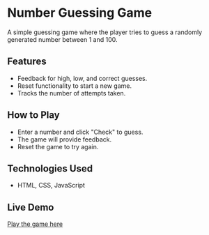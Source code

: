 # Number Guessing Game

A simple guessing game where the player tries to guess a randomly generated number between 1 and 100.

## Features
- Feedback for high, low, and correct guesses.
- Reset functionality to start a new game.
- Tracks the number of attempts taken.

## How to Play
- Enter a number and click "Check" to guess.
- The game will provide feedback.
- Reset the game to try again.

## Technologies Used
- HTML, CSS, JavaScript

## Live Demo
[Play the game here](https://maria1952xp.github.io/NumberGuessingGame/)

